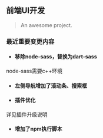 ## 前端UI开发

> An awesome project.

### 最近重要变更内容
+ #### 移除node-sass，替换为dart-sass
node-sass需要c++环境

+ #### 左侧导航增加了滚动条、搜索框
+ #### 插件优化
详见插件升级说明
+ #### 增加了npm执行脚本
